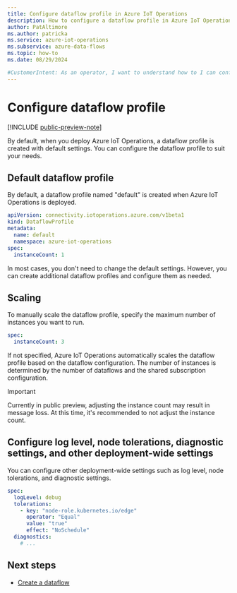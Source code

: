 ```yaml
---
title: Configure dataflow profile in Azure IoT Operations
description: How to configure a dataflow profile in Azure IoT Operations to change a dataflow behavior.
author: PatAltimore
ms.author: patricka
ms.service: azure-iot-operations
ms.subservice: azure-data-flows
ms.topic: how-to
ms.date: 08/29/2024

#CustomerIntent: As an operator, I want to understand how to I can configure a a dataflow profile to control a dataflow behavior.
---
```


# Configure dataflow profile

[!INCLUDE [public-preview-note](../includes/public-preview-note.md)]

By default, when you deploy Azure IoT Operations, a dataflow profile is created with default settings. You can configure the dataflow profile to suit your needs.

<!-- TODO: link to reference docs -->

## Default dataflow profile

By default, a dataflow profile named "default" is created when Azure IoT Operations is deployed.

```yaml
apiVersion: connectivity.iotoperations.azure.com/v1beta1
kind: DataflowProfile
metadata:
  name: default
  namespace: azure-iot-operations
spec:
  instanceCount: 1
```

In most cases, you don't need to change the default settings. However, you can create additional dataflow profiles and configure them as needed.

## Scaling

To manually scale the dataflow profile, specify the maximum number of instances you want to run.

```yaml
spec:
  instanceCount: 3
```

If not specified, Azure IoT Operations automatically scales the dataflow profile based on the dataflow configuration. The number of instances is determined by the number of dataflows and the shared subscription configuration.

> [!IMPORTANT]
> Currently in public preview, adjusting the instance count may result in message loss. At this time, it's recommended to not adjust the instance count.

## Configure log level, node tolerations, diagnostic settings, and other deployment-wide settings

You can configure other deployment-wide settings such as log level, node tolerations, and diagnostic settings.

```yaml
spec:
  logLevel: debug
  tolerations:
    - key: "node-role.kubernetes.io/edge"
      operator: "Equal"
      value: "true"
      effect: "NoSchedule"
  diagnostics:
    # ...
```

## Next steps

- [Create a dataflow](howto-create-dataflow.md)